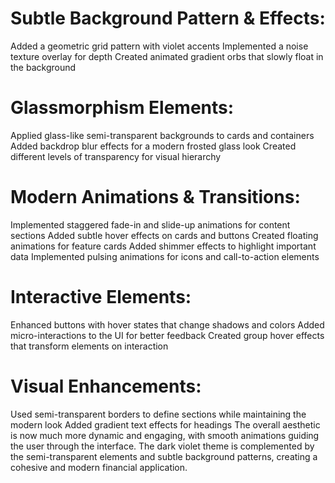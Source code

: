 # Subtle Background Pattern & Effects:
Added a geometric grid pattern with violet accents
Implemented a noise texture overlay for depth
Created animated gradient orbs that slowly float in the background

# Glassmorphism Elements:
Applied glass-like semi-transparent backgrounds to cards and containers
Added backdrop blur effects for a modern frosted glass look
Created different levels of transparency for visual hierarchy

# Modern Animations & Transitions:
Implemented staggered fade-in and slide-up animations for content sections
Added subtle hover effects on cards and buttons
Created floating animations for feature cards
Added shimmer effects to highlight important data
Implemented pulsing animations for icons and call-to-action elements

# Interactive Elements:
Enhanced buttons with hover states that change shadows and colors
Added micro-interactions to the UI for better feedback
Created group hover effects that transform elements on interaction

# Visual Enhancements:
Used semi-transparent borders to define sections while maintaining the modern look
Added gradient text effects for headings
The overall aesthetic is now much more dynamic and engaging, with smooth animations guiding the user through the interface. The dark violet theme is complemented by the semi-transparent elements and subtle background patterns, creating a cohesive and modern financial application.
